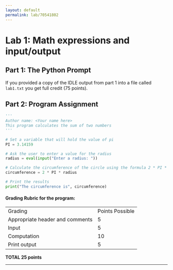 ```yaml
---
layout: default
permalink: lab/70541802
---
```


# Lab 1: Math expressions and input/output 


## Part 1: The Python Prompt

If you provided a copy of the IDLE output from part 1 into a file called `lab1.txt` you get full credit (75 points).


## Part 2: Program Assignment


```python
''' 
Author name: <Your name here>
This program calculates the sum of two numbers
'''

# Set a variable that will hold the value of pi
PI = 3.14159

# Ask the user to enter a value for the radius
radius = eval(input("Enter a radius: "))  

# Calculate the circumference of the circle using the formula 2 * PI * radius
circumference = 2 * PI * radius

# Print the results
print("The circumference is", circumference)

```

#### Grading Rubric for the program:

<table>
    <tr>
        <td>Grading</td>
        <td>Points Possible</td>
    </tr>
    <tr>
        <td>Appropriate header and comments</td>
        <td>5</td>
    </tr>
    <tr>
        <td>Input</td>
        <td>5</td>
    </tr>
    <tr>
        <td>Computation</td>
        <td>10</td>
    </tr>
    <tr>
        <td>Print output</td>
        <td>5</td>
    </tr>
</table>

**TOTAL	25 points**




---